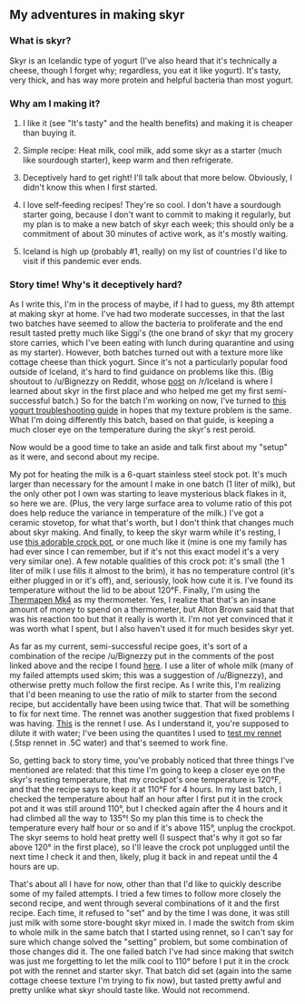 ## My adventures in making skyr

### What is skyr?

Skyr is an Icelandic type of yogurt (I've also heard that it's technically a cheese, though I forget why; regardless, you eat it like yogurt).
It's tasty, very thick, and has way more protein and helpful bacteria than most yogurt.

### Why am I making it?

1) I like it (see "It's tasty" and the health benefits) and making it is cheaper than buying it.

2) Simple recipe: Heat milk, cool milk, add some skyr as a starter (much like sourdough starter), keep warm and then refrigerate.

3) Deceptively hard to get right!
I'll talk about that more below.
Obviously, I didn't know this when I first started.

4) I love self-feeding recipes!
They're so cool.
I don't have a sourdough starter going, because I don't want to commit to making it regularly, but my plan is to make a new batch of skyr each week; this should only be a commitment of about 30 minutes of active work, as it's mostly waiting.

5) Iceland is high up (probably #1, really) on my list of countries I'd like to visit if this pandemic ever ends.

### Story time! Why's it deceptively hard?

As I write this, I'm in the process of maybe, if I had to guess, my 8th attempt at making skyr at home.
I've had two moderate successes, in that the last two batches have seemed to allow the bacteria to proliferate and the end result tasted pretty much like Siggi's (the one brand of skyr that my grocery store carries, which I've been eating with lunch during quarantine and using as my starter).
However, both batches turned out with a texture more like cottage cheese than thick yogurt.
Since it's not a particularly popular food outside of Iceland, it's hard to find guidance on problems like this.
(Big shoutout to /u/Bignezzy on Reddit, whose [post](https://www.reddit.com/r/Iceland/comments/g414eq/made_some_lemon_flavored_skyr/) on /r/Iceland is where I learned about skyr in the first place and who helped me get my first semi-successful batch.)
So for the batch I'm working on now, I've turned to [this yogurt troubleshooting guide](https://www.kitchenstewardship.com/homemade-yogurt-troubleshooting-guide/) in hopes that my texture problem is the same.
What I'm doing differently this batch, based on that guide, is keeping a much closer eye on the temperature during the skyr's rest peroid.

Now would be a good time to take an aside and talk first about my "setup" as it were, and second about my recipe.

My pot for heating the milk is a 6-quart stainless steel stock pot.
It's much larger than necessary for the amount I make in one batch (1 liter of milk), but the only other pot I own was starting to leave mysterious black flakes in it, so here we are.
(Plus, the very large surface area to volume ratio of this pot does help reduce the variance in temperature of the milk.)
I've got a ceramic stovetop, for what that's worth, but I don't think that changes much about skyr making.
And finally, to keep the skyr warm while it's resting, I use [this adorable crock pot](https://www.etsy.com/listing/277217756/vintage-rival-crock-ette-1-quart-slow), or one much like it (mine is one my family has had ever since I can remember, but if it's not this exact model it's a very very similar one).
A few notable qualities of this crock pot: it's small (the 1 liter of milk I use fills it almost to the brim), it has no temperature control (it's either plugged in or it's off), and, seriously, look how cute it is.
I've found its temperature without the lid to be about 120°F.
Finally, I'm using the [Thermapen Mk4](https://www.thermoworks.com/Thermapen-Mk4) as my thermometer.
Yes, I realize that that's an insane amount of money to spend on a thermometer, but Alton Brown said that that was his reaction too but that it really is worth it.
I'm not yet convinced that it was worth what I spent, but I also haven't used it for much besides skyr yet.

As far as my current, semi-successful recipe goes, it's sort of a combination of the recipe /u/Bignezzy put in the comments of the post linked above and the recipe I found [here](https://icelandmag.is/article/make-your-own-skyr).
I use a liter of whole milk (many of my failed attempts used skim; this was a suggestion of /u/Bignezzy), and otherwise pretty much follow the first recipe.
As I write this, I'm realizing that I'd been meaning to use the ratio of milk to starter from the second recipe, but accidentally have been using twice that.
That will be something to fix for next time.
The rennet was another suggestion that fixed problems I was having.
[This](https://cheesemaking.com/products/liquid-animal-rennet/?variant=8059863334957) is the rennet I use.
As I understand it, you're supposed to dilute it with water; I've been using the quantites I used to [test my rennet](https://cheesemaking.com/blogs/learn/faq-rennet-for-cheese-making) (.5tsp rennet in .5C water) and that's seemed to work fine.

So, getting back to story time, you've probably noticed that three things I've mentioned are related: that this time I'm going to keep a closer eye on the skyr's resting temperature, that my crockpot's one temperature is 120°F, and that the recipe says to keep it at 110°F for 4 hours.
In my last batch, I checked the temperature about half an hour after I first put it in the crock pot and it was still around 110°, but I checked again after the 4 hours and it had climbed all the way to 135°!
So my plan this time is to check the temperature every half hour or so and if it's above 115°, unplug the crockpot.
The skyr seems to hold heat pretty well (I suspect that's why it got so far above 120° in the first place), so I'll leave the crock pot unplugged until the next time I check it and then, likely, plug it back in and repeat until the 4 hours are up.

That's about all I have for now, other than that I'd like to quickly describe some of my failed attempts.
I tried a few times to follow more closely the second recipe, and went through several combinations of it and the first recipe.
Each time, it refused to "set" and by the time I was done, it was still just milk with some store-bought skyr mixed in.
I made the switch from skim to whole milk in the same batch that I started using rennet, so I can't say for sure which change solved the "setting" problem, but some combination of those changes did it.
The one failed batch I've had since making that switch was just me forgetting to let the milk cool to 110° before I put it in the crock pot with the rennet and starter skyr.
That batch did set (again into the same cottage cheese texture I'm trying to fix now), but tasted pretty awful and pretty unlike what skyr should taste like.
Would not recommend.

